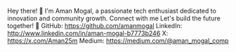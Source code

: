 Hey there! 🌟 I'm Aman Mogal, a passionate tech enthusiast dedicated to innovation and community growth.
Connect with me Let's build the future together! 🚀
GitHub: https://github.com/amanmogal
LinkedIn: http://www.linkedin.com/in/aman-mogal-b7773b246
X: https://x.com/Aman25m
Medium: https://medium.com/@aman_mogal_comp
